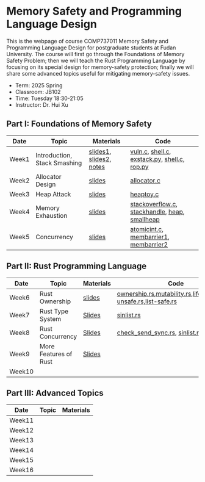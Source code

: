 # Memory Safety and Programming Language Design
This is the webpage of course COMP737011 Memory Safety and Programming Language Design for postgraduate students at Fudan University. The course will first go through the Foundations of Memory Safety Problem; then we will teach the Rust Programming Language by focusing on its special design for memory-safety protection; finally we will share some advanced topics useful for mitigating memory-safety issues.

- Term: 2025 Spring  
- Classroom: JB102  
- Time: Tuesday 18:30-21:05  
- Instructor: Dr. Hui Xu

## Part I: Foundations of Memory Safety 

| Date | Topic | Materials | Code |
|---|---|---|---|
| Week1 | Introduction, Stack Smashing | [slides1](slides/l0-intro.pdf), [slides2](slides/l1-stacksmash.pdf), [notes](notes/l1-stacksmash.md) | [vuln.c](code/l1-vuln.c), [shell.c](code/l1-shell.c), [exstack.py](code/l1-exstack.py), [shell.c](code/l1-aslr.c), [rop.py](code/l1-rop.py) |
| Week2 | Allocator Design | [slides](slides/l2-allocator.pdf) | [allocator.c](code/l2-allocator.c) |
| Week3 | Heap Attack | [slides](slides/l3-heapattack.pdf) | [heaptoy.c](code/l3-heaptoy.c) | 
| Week4 | Memory Exhaustion | [slides](slides/l4-memexhaustion.pdf) | [stackoverflow.c](code/l4-stackoverflow.c), [stackhandle](code/l4-stackhandle.c), [heap](code/l4-heap.c), [smallheap](code/l4-smallheap.c) |
| Week5 | Concurrency | [slides](slides/l5-concurrency.pdf) | [atomicint.c](code/l5-atomicint.c), [membarrier1](code/l5-membarrier1.c), [membarrier2](/code/l5-membarrier2.c) |

## Part II: Rust Programming Language 

| Date | Topic | Materials | Code |
|---|---|---|---|
| Week6 | Rust Ownership | [slides](slides/l6-rust-owner.pdf) | [ownership.rs](code/l6-ownership.rs),[mutability.rs](code/l6-mutability.rs),[lifetime.rs](code/l6-lifetime.rs),[list-unsafe.rs](code/l6-list-unsafe.rs),[list-safe.rs](code/l6-list-safe.rs)| 
| Week7 | Rust Type System | [Slides](slides/l7-rust-type.pdf) | [sinlist.rs](code/l7-sinlist.rs) | 
| Week8 | Rust Concurrency | [Slides](slides/l8-rust-concurrency.pdf) | [check_send_sync.rs](code/l8-check_send_sync.rs), [sinlist.rs](code/l8-sinlist.rs), [sinlist.rs](code/l8-unsend.rs) | 
| Week9 | More Features of Rust | [Slides](slides/l9-rust-more.pdf) |  |
| Week10 | | | |

## Part III: Advanced Topics

| Date | Topic | Materials  |
|---|---|---|
| Week11 |  |  |
| Week12 |  |  | 
| Week13 |  |  | 
| Week14 |  |  | 
| Week15 |  |  |
| Week16 |  |  |
